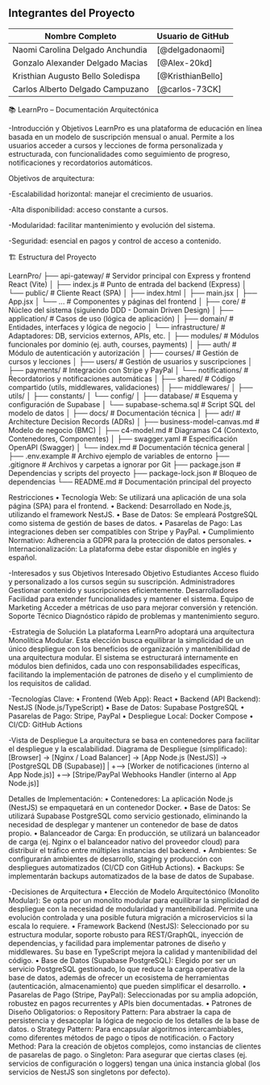 ## Integrantes del Proyecto

| Nombre Completo        | Usuario de GitHub         |
|------------------------|---------------------------|
| Naomi Carolina Delgado Anchundia   | [@delgadonaomi]
| Gonzalo Alexander Delgado Macias   | [@Alex-20kd]
| Kristhian Augusto Bello Soledispa  | [@KristhianBello]
| Carlos Alberto Delgado Campuzano   | [@carlos-73CK]


📚 LearnPro – Documentación Arquitectónica

-Introducción y Objetivos
LearnPro es una plataforma de educación en línea basada en un modelo de suscripción mensual o anual. Permite a los usuarios acceder a cursos y lecciones de forma personalizada y estructurada, con funcionalidades como seguimiento de progreso, notificaciones y recordatorios automáticos.

Objetivos de arquitectura:

-Escalabilidad horizontal: manejar el crecimiento de usuarios.

-Alta disponibilidad: acceso constante a cursos.

-Modularidad: facilitar mantenimiento y evolución del sistema.

-Seguridad: esencial en pagos y control de acceso a contenido.

🏗️ Estructura del Proyecto

LearnPro/
├── api-gateway/              # Servidor principal con Express y frontend React (Vite)
│   ├── index.js              # Punto de entrada del backend (Express)
│   └── public/               # Cliente React (SPA)
│       ├── index.html
│       ├── main.jsx
│       ├── App.jsx
│       └── ...               # Componentes y páginas del frontend
│
├── core/                     # Núcleo del sistema (siguiendo DDD - Domain Driven Design)
│   ├── application/          # Casos de uso (lógica de aplicación)
│   ├── domain/               # Entidades, interfaces y lógica de negocio
│   └── infrastructure/       # Adaptadores: DB, servicios externos, APIs, etc.
│
├── modules/                  # Módulos funcionales por dominio (ej. auth, courses, payments)
│   ├── auth/                 # Módulo de autenticación y autorización
│   ├── courses/              # Gestión de cursos y lecciones
│   ├── users/                # Gestión de usuarios y suscripciones
│   ├── payments/             # Integración con Stripe y PayPal
│   └── notifications/        # Recordatorios y notificaciones automáticas
│
├── shared/                   # Código compartido (utils, middlewares, validaciones)
│   ├── middlewares/
│   ├── utils/
│   ├── constants/
│   └── config/
│
├── database/                 # Esquema y configuración de Supabase
│   └── supabase-schema.sql   # Script SQL del modelo de datos
│
├── docs/                     # Documentación técnica
│   ├── adr/                  # Architecture Decision Records (ADRs)
│   ├── business-model-canvas.md  # Modelo de negocio (BMC)
│   ├── c4-model.md           # Diagramas C4 (Contexto, Contenedores, Componentes)
│   ├── swagger.yaml          # Especificación OpenAPI (Swagger)
│   └── index.md              # Documentación técnica general
│
├── .env.example              # Archivo ejemplo de variables de entorno
├── .gitignore                # Archivos y carpetas a ignorar por Git
├── package.json              # Dependencias y scripts del proyecto
├── package-lock.json         # Bloqueo de dependencias
└── README.md                 # Documentación principal del proyecto



Restricciones
•	Tecnología Web: Se utilizará una aplicación de una sola página (SPA) para el frontend.
•	Backend: Desarrollado en Node.js, utilizando el framework NestJS.
•	Base de Datos: Se empleará PostgreSQL como sistema de gestión de bases de datos.
•	Pasarelas de Pago: Las integraciones deben ser compatibles con Stripe y PayPal.
•	Cumplimiento Normativo: Adherencia a GDPR para la protección de datos personales.
•	Internacionalización: La plataforma debe estar disponible en inglés y español.

-Interesados y sus Objetivos
Interesado	Objetivo
Estudiantes	Acceso fluido y personalizado a los cursos según su suscripción.
Administradores	Gestionar contenido y suscripciones eficientemente.
Desarrolladores	Facilidad para extender funcionalidades y mantener el sistema.
Equipo de Marketing	Acceder a métricas de uso para mejorar conversión y retención.
Soporte Técnico	Diagnóstico rápido de problemas y mantenimiento seguro.

-Estrategia de Solución
La plataforma LearnPro adoptará una arquitectura Monolítica Modular. Esta elección busca equilibrar la simplicidad de un único despliegue con los beneficios de organización y mantenibilidad de una arquitectura modular. El sistema se estructurará internamente en módulos bien definidos, cada uno con responsabilidades específicas, facilitando la implementación de patrones de diseño y el cumplimiento de los requisitos de calidad.

-Tecnologías Clave:
•	Frontend (Web App): React
•	Backend (API Backend): NestJS (Node.js/TypeScript)
•	Base de Datos: Supabase PostgreSQL
•	Pasarelas de Pago: Stripe, PayPal
•	Despliegue Local: Docker Compose
•	CI/CD: GitHub Actions

-Vista de Despliegue
La arquitectura se basa en contenedores para facilitar el despliegue y la escalabilidad.
Diagrama de Despliegue (simplificado):
[Browser] -> [Nginx / Load Balancer] -> [App Node.js (NestJS)] -> [PostgreSQL DB (Supabase)]
                                          |
                                          +--> [Worker de notificaciones (interno al App Node.js)]
                                          +--> [Stripe/PayPal Webhooks Handler (interno al App Node.js)]

Detalles de Implementación:
•	Contenedores: La aplicación Node.js (NestJS) se empaquetará en un contenedor Docker.
•	Base de Datos: Se utilizará Supabase PostgreSQL como servicio gestionado, eliminando la necesidad de desplegar y mantener un contenedor de base de datos propio.
•	Balanceador de Carga: En producción, se utilizará un balanceador de carga (ej. Nginx o el balanceador nativo del proveedor cloud) para distribuir el tráfico entre múltiples instancias del backend.
•	Ambientes: Se configurarán ambientes de desarrollo, staging y producción con despliegues automatizados (CI/CD con GitHub Actions).
•	Backups: Se implementarán backups automatizados de la base de datos de Supabase.

-Decisiones de Arquitectura
•	Elección de Modelo Arquitectónico (Monolito Modular): Se opta por un monolito modular para equilibrar la simplicidad de despliegue con la necesidad de modularidad y mantenibilidad. Permite una evolución controlada y una posible futura migración a microservicios si la escala lo requiere.
•	Framework Backend (NestJS): Seleccionado por su estructura modular, soporte robusto para REST/GraphQL, inyección de dependencias, y facilidad para implementar patrones de diseño y middlewares. Su base en TypeScript mejora la calidad y mantenibilidad del código.
•	Base de Datos (Supabase PostgreSQL): Elegido por ser un servicio PostgreSQL gestionado, lo que reduce la carga operativa de la base de datos, además de ofrecer un ecosistema de herramientas (autenticación, almacenamiento) que pueden simplificar el desarrollo.
•	Pasarelas de Pago (Stripe, PayPal): Seleccionadas por su amplia adopción, robustez en pagos recurrentes y APIs bien documentadas.
•	Patrones de Diseño Obligatorios:
o	Repository Pattern: Para abstraer la capa de persistencia y desacoplar la lógica de negocio de los detalles de la base de datos.
o	Strategy Pattern: Para encapsular algoritmos intercambiables, como diferentes métodos de pago o tipos de notificación.
o	Factory Method: Para la creación de objetos complejos, como instancias de clientes de pasarelas de pago.
o	Singleton: Para asegurar que ciertas clases (ej. servicios de configuración o loggers) tengan una única instancia global (los servicios de NestJS son singletons por defecto).



